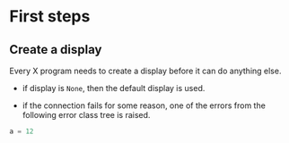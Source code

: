 # First steps


## Create a display

Every X program needs to create a display before it can do anything else.

- if display is `None`, then the default display is used.

- if the connection fails for some reason, one of the errors from the following error class tree is raised.

```Python
a = 12
```

